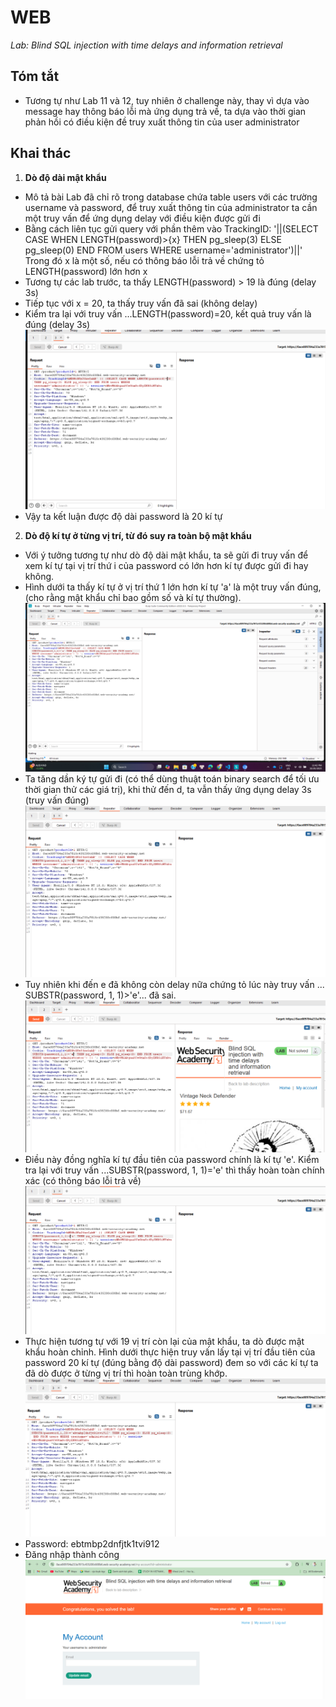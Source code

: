 # WEB
*Lab: Blind SQL injection with time delays and information retrieval*
## Tóm tắt
- Tương tự như Lab 11 và 12, tuy nhiên ở challenge này, thay vì dựa vào message hay thông báo lỗi mà ứng dụng trả về, ta dựa vào thời gian phản hồi có điều kiện đề truy xuất thông tin của user administrator
## Khai thác
1. **Dò độ dài mật khẩu**
- Mô tả bài Lab đã chỉ rõ trong database chứa table users với các trường username và password, để truy xuất thông tin của administrator ta cần một truy vấn để ứng dụng delay với điều kiện được gửi đi
- Bằng cách liên tục gửi query với phần thêm vào TrackingID: '||(SELECT CASE WHEN LENGTH(password)>{x} THEN pg_sleep(3) ELSE pg_sleep(0) END FROM users WHERE username='administrator')||'
Trong đó x là một số, nếu có thông báo lỗi trả về chứng tỏ LENGTH(password) lớn hơn x
- Tương tự các lab trước, ta thấy LENGTH(password) > 19 là đúng (delay 3s)
- Tiếp tục với x = 20, ta thấy truy vấn đã sai (không delay)
- Kiểm tra lại với truy vấn ...LENGTH(password)=20, kết quả truy vấn là đúng (delay 3s)
![alt text](images/img_1.png)
- Vậy ta kết luận được độ dài password là 20 kí tự
2. **Dò độ kí tự ở từng vị trí, từ đó suy ra toàn bộ mật khẩu**
- Với ý tưởng tương tự như dò độ dài mật khẩu, ta sẽ gửi đi truy vấn để xem kí tự tại vị trí thứ i của password có lớn hơn kí tự được gửi đi hay không.
- Hình dưới ta thấy kí tự ở vị trí thứ 1 lớn hơn kí tự 'a' là một truy vấn đúng, (cho rằng mật khẩu chỉ bao gồm số và kí tự thường).
![alt text](images/img_3.png)
- Ta tăng dần ký tự gửi đi (có thể dùng thuật toán binary search để tối ưu thời gian thử các giá trị), khi thử đến d, ta vẫn thấy ứng dụng delay 3s (truy vấn đúng)
![alt text](images/img_4.png)
- Tuy nhiên khi đến e đã không còn delay nữa chứng tỏ lúc này truy vấn ... SUBSTR(password, 1, 1)>'e'... đã sai. 
![alt text](images/img_5.png)
- Điều này đồng nghĩa kí tự đầu tiên của password chính là kí tự 'e'. Kiểm tra lại với truy vấn ...SUBSTR(password, 1, 1)='e' thì thấy hoàn toàn chính xác (có thông báo lỗi trả về)
![alt text](images/img_6.png)
- Thực hiện tương tự với 19 vị trí còn lại của mật khẩu, ta dò được mật khẩu hoàn chỉnh. Hình dưới thực hiện truy vấn lấy tại vị trí đầu tiên của password 20 kí tự (đúng bằng độ dài password) đem so với các kí tự ta đã dò được ở từng vị trí thì hoàn toàn trùng khớp.
![alt text](images/img_7.png)
- Password: ebtmbp2dnfjtk1tvi912
- Đăng nhập thành công
![alt text](images/img_8.png)



